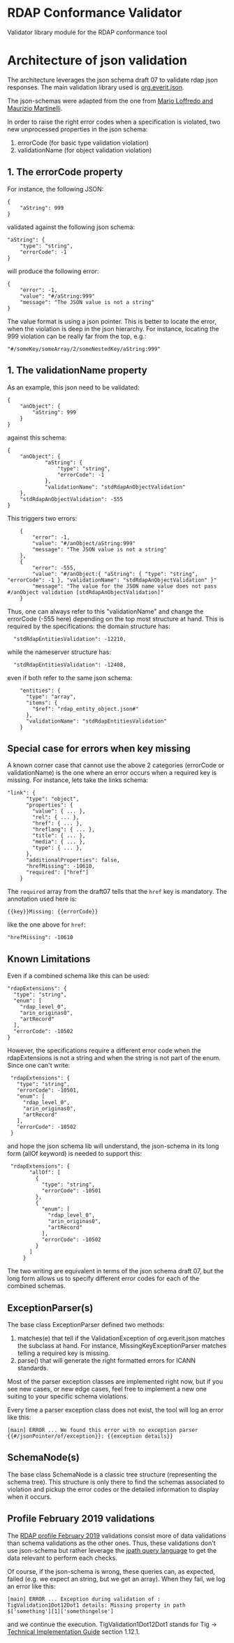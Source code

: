# RDAP Conformance Validator

Validator library module for the RDAP conformance tool

# Architecture of json validation

The architecture leverages the json schema draft 07 to validate rdap json responses.
The main validation library used is [org.everit.json](https://github.com/everit-org/json-schema).

The json-schemas were adapted from the one from [Mario Loffredo and Maurizio Martinelli](https://gitlab.centralnic.com/centralnic/rdap-json-schemas).

In order to raise the right error codes when a specification is violated, two new unprocessed properties in the json schema:

1. errorCode (for basic type validation violation)
2. validationName (for object validation violation)

## 1. The errorCode property
For instance, the following JSON:

    {
        "aString": 999
    }
 
 validated against the following json schema:
 
    "aString": {
        "type": "string",
        "errorCode": -1
    }

will produce the following error: 

    {
        "error": -1,
        "value": "#/aString:999"
        "message": "The JSON value is not a string"
    }
    
The value format is using a json pointer. This is better to locate the error, when the violation is
deep in the json hierarchy. For instance, locating the 999 violation can be really far from the top,
e.g.:
  
    "#/someKey/someArray/2/someNestedKey/aString:999"

## 1. The validationName property

As an example, this json need to be validated:

    {
        "anObject": {
            "aString": 999
        }
    }
    
against this schema:

    {
        "anObject": {
                "aString": {
                    "type": "string",
                    "errorCode": -1
                },
                "validationName": "stdRdapAnObjectValidation"
        },
        "stdRdapAnObjectValidation": -555
    }
    
This triggers two errors:

        {
            "error": -1,
            "value": "#/anObject/aString:999"
            "message": "The JSON value is not a string"
        },
        {
            "error": -555,
            "value": "#/anObject:{ "aString": { "type": "string", "errorCode": -1 }, "validationName": "stdRdapAnObjectValidation" }"
            "message": "The value for the JSON name value does not pass #/anObject validation [stdRdapAnObjectValidation]"
        }

Thus, one can always refer to this "validationName" and change the errorCode (-555 here) depending on
 the top most structure at hand. This is required by the specifications: the domain structure has:
 
      "stdRdapEntitiesValidation": -12210,
      
while the nameserver structure has:

      "stdRdapEntitiesValidation": -12408,
      
even if both refer to the same json schema:
 
        "entities": {
          "type": "array",
          "items": {
            "$ref": "rdap_entity_object.json#"
          },
          "validationName": "stdRdapEntitiesValidation"
        }

## Special case for errors when key missing

A known corner case that cannot use the above 2 categories (errorCode or validationName)
is the one where an error occurs when a required key is missing. For instance, lets take the
 links schema:
 
    "link": {
          "type": "object",
          "properties": {
            "value": { ... },
            "rel": { ... },
            "href": { ... },
            "hreflang": { ... },
            "title": { ... },
            "media": { ... },
            "type": { ... },
          },
          "additionalProperties": false,
          "hrefMissing": -10610,
          "required": ["href"]
        }

The `required` array from the draft07 tells that the `href` key is mandatory. The annotation 
used here is:

    {{key}}Missing: {{errorCode}}
 
like the one above for `href`:

    "hrefMissing": -10610
 
## Known Limitations

Even if a combined schema like this can be used:

    "rdapExtensions": {
      "type": "string",
      "enum": [
        "rdap_level_0",
        "arin_originas0",
        "artRecord"
      ],
      "errorCode": -10502
    }

However, the specifications require a different error code when the rdapExtensions is not a string and when the string is not part of the enum. Since one can't write:
 
     "rdapExtensions": {
       "type": "string",
       "errorCode": -10501,
       "enum": [
         "rdap_level_0",
         "arin_originas0",
         "artRecord"
       ],
       "errorCode": -10502
     }
     
and hope the json schema lib will understand, the json-schema in 
its long form (allOf keyword) is needed to support this:

     "rdapExtensions": {
           "allOf": [
             {
               "type": "string",
               "errorCode": -10501
             },
             {
               "enum": [
                 "rdap_level_0",
                 "arin_originas0",
                 "artRecord"
               ],
               "errorCode": -10502
             }
           ]
         }

The two writing are equivalent in terms of the json schema draft 07, but the long form allows
us to specify different error codes for each of the combined schemas.

## ExceptionParser(s)

The base class ExceptionParser defined two methods:

1. matches(e) that tell if the ValidationException of org.everit.json matches the subclass at hand.
   For instance, MissingKeyExceptionParser matches telling a required key is missing.
2. parse() that will generate the right formatted errors for ICANN standards.

Most of the parser exception classes are implemented right now, but if you see new cases, or new
edge cases, feel free to implement a new one suiting to your specific schema violations.

Every time a parser exception class does not exist, the tool will log an error like this:

    [main] ERROR ... We found this error with no exception parser {{#/jsonPointer/of/exception}}: {{exception details}}

## SchemaNode(s)

The base class SchemaNode is a classic tree structure (representing the schema tree). This structure
is only there to find the schemas associated to violation and pickup the error codes or the detailed
information to display when it occurs.

## Profile February 2019 validations

The [RDAP profile February 2019](https://www.icann.org/gtld-rdap-profile) validations consist more
of data validations than schema validations as the other ones. Thus, these validations don't use
json-schema but rather leverage the [jpath query language](https://github.com/json-path/JsonPath)
to get the data relevant to perform each checks.

Of course, if the json-schema is wrong, these queries can, as expected, failed (e.g. we expect an
string, but we get an array). When they fail, we log an error like this:

    [main] ERROR ... Exception during validation of : TigValidation1Dot12Dot1 details: Missing property in path $['something'][1]['somethingelse']

and we continue the execution. TigValidation1Dot12Dot1 stands for Tig
-> [Technical Implementation Guide](https://www.icann.org/en/system/files/files/rdap-technical-implementation-guide-15feb19-en.pdf)
section 1.12.1.